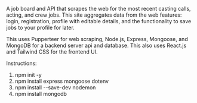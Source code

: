 A job board and API that scrapes the web for the most recent casting calls, acting, and crew jobs.
This site aggregates data from the web features: login, registration, profile with editable details, and the functionality to save jobs to your profile for later.

This uses Pupperteer for web scraping, Node.js, Express, Mongoose, and MongoDB for a backend server api and database.
This also uses React.js and Tailwind CSS for the frontend UI.

Instructions: 

1. npm init -y
2. npm install express mongoose dotenv
3. npm install --save-dev nodemon
4. npm install mongodb
